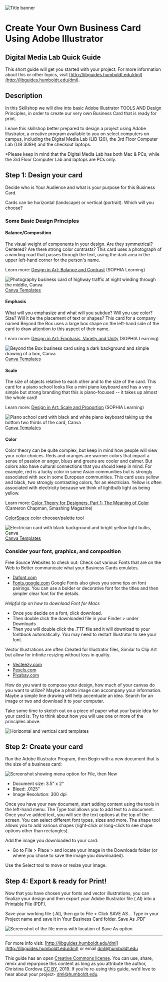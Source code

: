 ![Title banner](images/businessCardHeader.png)

# Create Your Own Business Card Using Adobe Illustrator

## Digital Media Lab Quick Guide
This short guide will get you started with your project. For more information about this or other topics, visit [http://libguides.humboldt.edu/dml](http://libguides.humboldt.edu/dml).


## Description

In this Skillshop we will dive into basic Adobe Illustrator TOOLS AND Design Principles, in order to create our very own Business Card that is ready for print.  

Leave this skillshop better prepared to design a project using Adobe Illustrator, a creative program available to you on select computers on campus, including the Digital Media Lab (LIB 120), the 3rd Floor Computer Lab (LIB 308H) and the checkout laptops. 

*Please keep in mind that the Digital Media Lab has both Mac & PCs, while the 3rd Floor Computer Lab and laptops are PCs only.

## Step 1: Design your card

Decide who is Your Audience and what is your purpose for this Business Card.

Cards can be horizontal (landscape) or vertical (portrait). Which will you choose?

### Some Basic Design Principles

#### Balance/Composition
The visual weight of components in your design. Are they symmetrical? Centered? Are there strong color contrasts? This card uses a photograph of a winding road that passes through the text, using the dark area in the upper left-hand corner for the person's name. 

Learn more: [Design in Art: Balance and Contrast](https://www.sophia.org/tutorials/design-in-art-balance-and-contrast) (SOPHIA Learning)

![Photography business card of highway traffic at night winding through the middle, Canva](images/photoCard.png)
[Canva Templates](https://www.canva.com/templates/business-cards/MADLhdRc71E-street-photographic-business-card/)

#### Emphasis
What will you emphasize and what will you subdue? Will you use color? Size? Will it be the placement of text or shapes? This card for a company named Beyond the Box uses a large box shape on the left-hand side of the card to draw attention to this aspect of their name.

Learn more: [Design in Art: Emphasis, Variety and Unity](https://www.sophia.org/tutorials/design-in-art-emphasis-variety-and-unity) (SOPHIA Learning)

![Beyond the Box business card using a dark background and simple drawing of a box, Canva](images/beyondTheBox.png)
[Canva Templates](https://www.canva.com/templates/business-cards/MADOPnDhEB4-gray-cube-web-designer-business-card/)

#### Scale
The size of objects relative to each other and to the size of the card. This card for a piano school looks like a mini piano keyboard and has a very simple but strong branding that this is piano-focused -- it takes up almost the whole card!

Learn more: [Design in Art: Scale and Proportion](https://www.sophia.org/tutorials/design-in-art-scale-and-proportion) (SOPHIA Learning)

![Piano school card with black and white piano keyboard taking up the bottom two thirds of the card, Canva](images/pianoCard.png)
[Canva Templates](https://www.canva.com/templates/business-cards/MAC4UdUSQpw-cream-and-black-piano-vector-music-teacher-business-card/)

#### Color
Color theory can be quite complex, but keep in mind how people will view your color choices. Reds and oranges are warmer colors that impart a sense of passion or anger, blues and greens are cooler and calmer. But colors also have cultural connections that you should keep in mind. For example, red is a lucky color in some Asian communities but is strongly associated with sex in some European communities. This card uses yellow and black, two strongly contrasting colors, for an electrician. Yellow is often associated with electricity because we think of lightbulb light as being yellow. 

Learn more: [Color Theory for Designers, Part 1: The Meaning of Color
](https://www.smashingmagazine.com/2010/01/color-theory-for-designers-part-1-the-meaning-of-color/) (Cameron Chapman, Smashing Magazine)

[ColorSpace](https://mycolor.space/) color chooser/palette tool

![Electrician card with black background and bright yellow light bulbs, Canva](images/electricCard.png)
[Canva Templates](https://www.canva.com/templates/business-cards/MAC6lv2z3Zc-black-and-yellow-bulb-icons-electrician-business-card/)

### Consider your font, graphics, and composition

Free Source Websites to check out: 
Check out various Fonts that are on the Web to Better communicate what your Business Cards emulates.
+ [Dafont.com](https://www.dafont.com/)
+ [Fonts.google.com](https://fonts.google.com/) Google Fonts also gives you some tips on font pairings. You can use a bolder or decorative font for the titles and then simpler clear font for the details.

_Helpful tip on how to download Font for Macs_
+ Once you decide on a font, click download.
+ Then double click the downloaded file in your Finder  > under Downloads
+ Then you will double click the .TTF file and it will download to your fontbook automatically. You may need to restart Illustrator to see your font.

Vector Illustrations are often Created for Illustrator files, Similar to Clip Art but allow for infinite resizing without loss in quality.

+ [Vecteezy.com](https://www.vecteezy.com/)
+ [Pexels.com](https://www.pexels.com/)
+ [Pixabay.com](https://pixabay.com/)

How do you want to compose your design, how much of your canvas do you want to utilize? Maybe a photo image can accompany your information. Maybe a simple line drawing will help accentuate an idea. Search for an image or two and download it to your computer.

Take some time to sketch out on a piece of paper what your basic idea for your card is. Try to think about how you will use one or more of the principles above. 

![Horizontal and vertical card templates](images/cardTemplates.png)

## Step 2: Create your card
Run the Adobe Illustrator Program, then Begin with a new document that is the size of a business card: 

![Screenshot showing menu option for File, then New](images/createDocument.png)

+ Document size: 3.5” x 2”
+ Bleed: .0125”
+ Image Resolution: 300 dpi

Once you have your new document, start adding content using the tools in the left-hand menu. The Type tool allows you to add text to a document. Once you've added text, you will see the text options at the top of the screen. You can select different font types, sizes and more. The shape tool allows you to add various shapes (right-click or long-click to see shape options other than rectangles).

Add the image you downloaded to your card:
+ Go to File > Place > and locate your image in the Downloads folder (or where you chose to save the image you downloaded). 

Use the Select tool to move or resize your image. 

## Step 4: Export & ready for Print!

Now that you have chosen your fonts and vector illustrations, you can finalize your design and then export your Adobe Illustrator file (.AI) into a Printable File (PDF).

Save your working file (.AI), then go to File > Click SAVE AS…  Type in your Project name and save it in Your Business Card folder. Save As .PDF

![Screenshot of the file menu with location of Save As option](images/saving.png)


---
For more info visit: [http://libguides.humboldt.edu/dml](http://libguides.humboldt.edu/dml) or email dml@humboldt.edu

This guide has an open [Creative Commons license](https://creativecommons.org/share-your-work/licensing-types-examples/). You can use, share, remix and repurpose this content as long as you attribute the author, Christina Cordova [CC BY](https://creativecommons.org/licenses/by/4.0/), 2019. If you’re re-using this guide, we’d love to hear about your project- dml@humboldt.edu.

